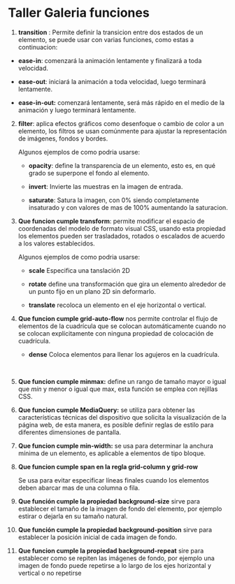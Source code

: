 # Taller Galeria funciones

1. **transition** : Permite definir la transicion entre dos estados de un elemento, se puede usar con varias funciones, como estas a continuacion:

- **ease-in**: comenzará la animación lentamente y finalizará a toda velocidad.
   
- **ease-out**: iniciará la animación a toda velocidad, luego terminará lentamente.		
   
- **ease-in-out:** comenzará lentamente, será más rápido en el medio de la animación y luego terminará lentamente.



2. **filter**: aplica efectos gráficos como desenfoque o cambio de color a un elemento, los filtros se usan comúnmente para ajustar la representación de imágenes, fondos y bordes.

   Algunos ejemplos de como podria usarse:

   

   - **opacity**: define la transparencia de un elemento, esto es, en qué grado se superpone el fondo al elemento.

   - **invert**: Invierte las muestras en la imagen de entrada.		

   - **saturate**: Satura la imagen, con 0% siendo completamente insaturado y con valores de mas de 100% aumentando la saturacion.

   

3. **Que funcion cumple transform**:  permite modificar el espacio de coordenadas del modelo de formato visual CSS, usando esta propiedad los elementos pueden ser trasladados, rotados o escalados  de acuerdo a los valores establecidos.

   Algunos ejemplos de como podria usarse:

   

   - **scale** Especifica una tanslación 2D 

   - **rotate** define una transformación que gira un elemento alrededor de un punto fijo en un plano 2D sin deformarlo.		

   - **translate**  recoloca un elemento en el eje horizontal o vertical.

     

4. **Que funcion cumple grid-auto-flow** nos permite controlar el flujo de elementos de la cuadrícula que se colocan automáticamente cuando no se colocan explícitamente con ninguna propiedad de colocación de cuadrícula.

   - **dense** Coloca elementos para llenar los agujeros en la cuadrícula.

     

     ​	


5. **Que funcion cumple minmax:** define un rango de tamaño mayor o igual que *min* y menor o igual que max, esta función se emplea con rejillas CSS.

   

6. **Que funcion cumple MediaQuery:** se utiliza para obtener las características técnicas del dispositivo que solicita la visualización de la página web, de esta manera, es posible definir reglas de estilo para diferentes dimensiones de pantalla.

   

7. **Que funcion cumple min-width:** se usa para determinar la anchura mínima de un elemento, es aplicable a elementos de tipo bloque.

   

8. **Que funcion cumple span en la regla grid-column y grid-row**

    Se usa para evitar especificar líneas finales cuando los elementos deben abarcar mas de una columna o fila.

   

9. **Que función cumple la propiedad background-size** sirve para establecer el tamaño de la imagen de fondo del elemento, por ejemplo estirar o dejarla en su tamaño natural.

   

10. **Que función cumple la propiedad background-position** sirve para establecer la posición inicial de cada imagen de fondo.

    

11. **Que funcion cumple la propiedad background-repeat** sire para establecer como se repiten las imágenes de fondo, por ejemplo una imagen de fondo puede repetirse a lo largo de los ejes horizontal y vertical o no repetirse 





